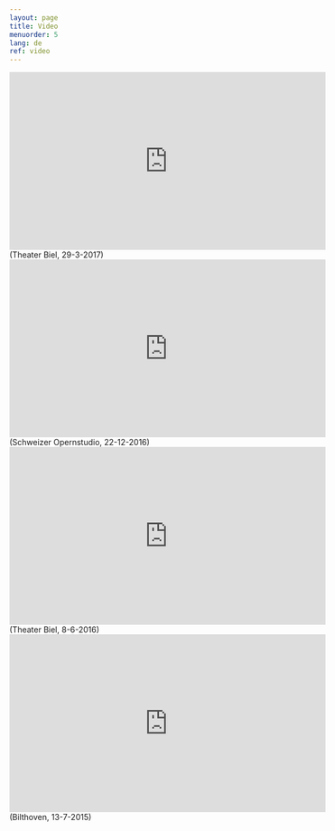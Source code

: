 ```yaml
---
layout: page
title: Video
menuorder: 5
lang: de
ref: video
---
```

<iframe width="560" height="315" src="https://www.youtube.com/embed/sLY3ZvDcqoQ" frameborder="0" allowfullscreen></iframe>
(Theater Biel, 29-3-2017)

<iframe width="560" height="315" src="https://www.youtube.com/embed/nexmYD17vok" frameborder="0" allowfullscreen></iframe>
(Schweizer Opernstudio, 22-12-2016)

<iframe width="560" height="315" src="https://www.youtube.com/embed/MGVZJWG6Lfs" frameborder="0" allowfullscreen></iframe>
(Theater Biel, 8-6-2016)

<iframe width="560" height="315" src="https://www.youtube.com/embed/grMCLi_pzxI" frameborder="0" allowfullscreen></iframe>
(Bilthoven, 13-7-2015)
